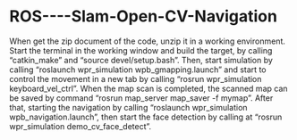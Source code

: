 # ROS----Slam-Open-CV-Navigation
When get the zip document of the code, unzip it in a working
environment. Start the terminal in the working window and build the target, by calling
“catkin_make” and “source devel/setup.bash”. Then, start simulation by calling “roslaunch
wpr_simulation wpb_gmapping.launch” and start to control the movement in a new tab by
calling “rosrun wpr_simulation keyboard_vel_ctrl”. When the map scan is completed, the
scanned map can be saved by command “rosrun map_server map_saver -f mymap”. After that, 
starting the navigation by calling “roslaunch wpr_simulation wpb_navigation.launch”, then 
start the face detection by calling at “rosrun wpr_simulation demo_cv_face_detect”.
